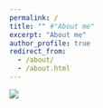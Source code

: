```yaml
---
permalink: /
title: "" #"About me"
excerpt: "About me"
author_profile: true
redirect_from: 
  - /about/
  - /about.html
---
```


<a href="/user/Ezreal4165/"><img src="https://card.exophase.com/2/0/247756.png?1711525720"></a>



